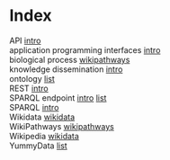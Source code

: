 # Index


API [intro](intro.i.md#tp3)<br />
application programming interfaces [intro](intro.i.md#tp2)<br />
biological process [wikipathways](wikipathways.i.md#tp2)<br />
knowledge dissemination [intro](intro.i.md#tp1)<br />
ontology [list](list.i.md#tp3)<br />
REST [intro](intro.i.md#tp4)<br />
SPARQL endpoint [intro](intro.i.md#tp5) [list](list.i.md#tp1)<br />
SPARQL [intro](intro.i.md#tp6)<br />
Wikidata [wikidata](wikidata.i.md#tp1)<br />
WikiPathways [wikipathways](wikipathways.i.md#tp1)<br />
Wikipedia [wikidata](wikidata.i.md#tp2)<br />
YummyData [list](list.i.md#tp2)